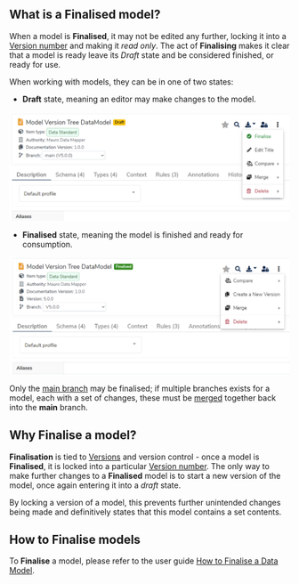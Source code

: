 ## What is a Finalised model?

When a model is **Finalised**, it may not be edited any further, locking it into a [Version number](../version/version.md) and making it _read only_. The act of **Finalising** makes it clear that a model is ready leave its _Draft_ state and be considered finished, or ready for use.

When working with models, they can be in one of two states:

* **Draft** state, meaning an editor may make changes to the model.

![Model in draft state](draft-state.png)

* **Finalised** state, meaning the model is finished and ready for consumption.

![Model in finalised state](finalised-state.png)

Only the [main branch](../branch/branch.md) may be finalised; if multiple branches exists for a model, each with a set of changes, these must be [merged](../merging/merging.md) together back into the **main** branch.

## Why Finalise a model?

**Finalisation** is tied to [Versions](../version/version.md) and version control - once a model is **Finalised**, it is locked into a particular [Version number](../version/version.md). The only way to make further changes to a **Finalised** model is to start a new version of the model, once again entering it into a _draft_ state.

By locking a version of a model, this prevents further unintended changes being made and definitively states that this model contains a set contents.

## How to Finalise models

To **Finalise** a model, please refer to the user guide [How to Finalise a Data Model](../../user-guides/finalise-data-models/finalise-data-models.md).